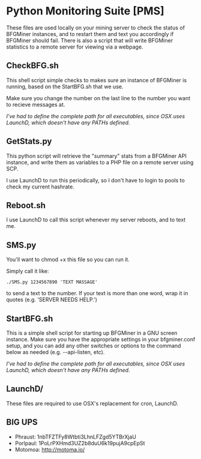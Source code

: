 Python Monitoring Suite [PMS]
=============================

These files are used locally on your mining server to check the status of BFGMiner instances, and to restart them and text you accordingly if BFGMiner should fail.  There is also a script that will write BFGMiner statistics to a remote server for viewing via a webpage.


CheckBFG.sh
-----------

This shell script simple checks to makes sure an instance of BFGMiner is running, based on the StartBFG.sh that we use.

Make sure you change the number on the last line to the number you want to recieve messages at.

*I've had to define the complete path for all executables, since OSX uses LaunchD, which doesn't have any PATHs defined.*


GetStats.py
-----------

This python script will retrieve the "summary" stats from a BFGMiner API instance, and write them as variables to a PHP file on a remote server using SCP.

I use LaunchD to run this periodically, so I don't have to login to pools to check my current hashrate.



Reboot.sh
---------

I use LaunchD to call this script whenever my server reboots, and to text me.


SMS.py
------

You'll want to chmod +x this file so you can run it.

Simply call it like:

    ./SMS.py 1234567890 'TEXT MASSAGE'

to send a text to the number.  If your text is more than one word, wrap it in quotes (e.g. 'SERVER NEEDS HELP.')


StartBFG.sh
-----------

This is a simple shell script for starting up BFGMiner in a GNU screen instance. Make sure you have the appropriate settings in your bfgminer.conf setup, and you can add any other switches or options to the command below as needed (e.g. --api-listen, etc).

*I've had to define the complete path for all executables, since OSX uses LaunchD, which doesn't have any PATHs defined.*


LaunchD/
--------

These files are required to use OSX's replacement for cron, LaunchD.

BIG UPS
-------

* Phraust: 1nbTFZTFy8Wtbti3LhnLFZgd5YTBrXjaU
* Porlpaul: 1PoLrPXHmd3UZ2b8duU6k19pujA9cpEpSt
* Motomoa: http://motoma.io/
